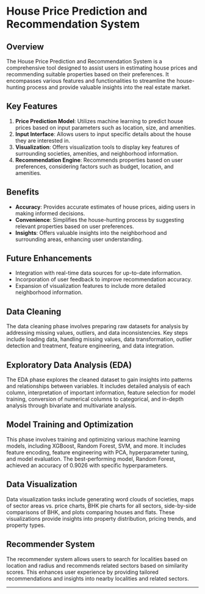 # House Price Prediction and Recommendation System

## Overview

The House Price Prediction and Recommendation System is a comprehensive tool designed to assist users in estimating house prices and recommending suitable properties based on their preferences. It encompasses various features and functionalities to streamline the house-hunting process and provide valuable insights into the real estate market.

## Key Features

1. **Price Prediction Model**: Utilizes machine learning to predict house prices based on input parameters such as location, size, and amenities.
2. **Input Interface**: Allows users to input specific details about the house they are interested in.
3. **Visualization**: Offers visualization tools to display key features of surrounding societies, amenities, and neighborhood information.
4. **Recommendation Engine**: Recommends properties based on user preferences, considering factors such as budget, location, and amenities.

## Benefits

- **Accuracy**: Provides accurate estimates of house prices, aiding users in making informed decisions.
- **Convenience**: Simplifies the house-hunting process by suggesting relevant properties based on user preferences.
- **Insights**: Offers valuable insights into the neighborhood and surrounding areas, enhancing user understanding.

## Future Enhancements

- Integration with real-time data sources for up-to-date information.
- Incorporation of user feedback to improve recommendation accuracy.
- Expansion of visualization features to include more detailed neighborhood information.

## Data Cleaning

The data cleaning phase involves preparing raw datasets for analysis by addressing missing values, outliers, and data inconsistencies. Key steps include loading data, handling missing values, data transformation, outlier detection and treatment, feature engineering, and data integration.

## Exploratory Data Analysis (EDA)

The EDA phase explores the cleaned dataset to gain insights into patterns and relationships between variables. It includes detailed analysis of each column, interpretation of important information, feature selection for model training, conversion of numerical columns to categorical, and in-depth analysis through bivariate and multivariate analysis.

## Model Training and Optimization

This phase involves training and optimizing various machine learning models, including XGBoost, Random Forest, SVM, and more. It includes feature encoding, feature engineering with PCA, hyperparameter tuning, and model evaluation. The best-performing model, Random Forest, achieved an accuracy of 0.9026 with specific hyperparameters.

## Data Visualization

Data visualization tasks include generating word clouds of societies, maps of sector areas vs. price charts, BHK pie charts for all sectors, side-by-side comparisons of BHK, and plots comparing houses and flats. These visualizations provide insights into property distribution, pricing trends, and property types.

## Recommender System

The recommender system allows users to search for localities based on location and radius and recommends related sectors based on similarity scores. This enhances user experience by providing tailored recommendations and insights into nearby localities and related sectors.

---


